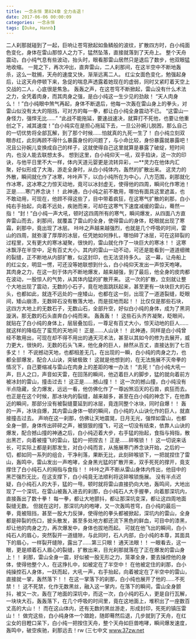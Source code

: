 ```yaml
---
title: 一念永恒 第824章 全力击退！
date: 2017-06-06 00:00:09
categories: 一念永恒
tags: [Duke, Hannb]
---
```


二人刹那就碰到了一起，巨响让苍穹掀起如鱼鳞般的波纹，扩散四方时，白小纯面色变化，身体在雷山那惊人之力下，猛然坠落，直接就落到了天舟上。
整个天舟震动，白小纯气息有些波动，抬头时，眼看那雷山居然只是退后了数步，他双眼猛地收缩。
一晃之下，再次冲出，直奔雷山，二人刹那间，在这半空中不断地轰杀，这么一耽搁，天舟的速度又快，渐渐远离二人。
红尘女面色变化，勉强起身后，让这天舟停顿下来，急促的喘息声透露着她现在的虚弱，同时又紧盯着天空上交战的二人，心底很是焦急。
轰轰之声，在这苍穹不断掀起，雷山没有什么术法之力，全凭着肉身，而其肉身之强，是白小纯这一生少见的劲敌！
“天人肉身么！！”白小纯眼中煞气再起，身体不断退后，他每一次轰在雷山身上的拳头，对雷山似没有太大的阻挡，可对方的每一拳，都让白小纯全身震动不已。
“这雷山一身怪力，强悍无比……”
“此战不能拖延，要速战速决，就算打不死他，也要让他重创之下，减其速度！”白小纯实在是担心拖延下去，一旦公孙婉儿脱困，那么自己的一切优势将全部瓦解，到了那个时候……怕就真的九死一生了！
白小纯立刻双眼赤红，此刻再顾不得什么暴露身份的问题了，与小命比较，身份暴露就暴露吧！
况且公孙婉儿变换成自己的样子，这就使得自己这里就算是暴露了破绽，短时间内，也没人能去联想太多。
想到这里，白小纯仰天一吼，双手掐诀，这一次的印诀，与他平日里不大一样，体内天道元婴更是流转异彩，一**灵力在他体内汇聚，好似形成了大海，游走全身时，从白小纯体内，轰然的扩散出来。
这灵力的外散，瞬间就化作了冰寒，咔咔声下，以白小纯所在为中心，八方范围，刹那就化作冰寒，这冰寒之力惊天动地，竟可以冰封虚无，使得他的四周，瞬间化作寒池！
正是……寒门养念诀！！
此神通，白小纯之前不敢用，哪怕有面具这里遮盖，也不敢动用，可现在，他顾不得这些了，目中带着疯狂，在这寒气扩散的刹那，白小纯右手抬起，向着不远处，疾驰而来，可却在这寒气下速度减缓的雷山，蓦然一指！
“封！”白小纯一声大吼，顿时这四周所有的寒气，瞬间爆发，从四面八方直奔雷山而去，刹那间，就覆盖了雷山的全身，使得雷山的身体，眨眼就出现了寒霜，刹那中，竟出现了冰层。
咔咔之声越来越强烈，也就是几个呼吸的时间，雷山的四周，就弥漫了厚厚的冰层，任凭她如何挣扎，哪怕碎了冰层，可在这碎裂的过程里，又有更大的寒冰凝聚，很快的，雷山就化作了一块巨大的寒冰！！
这寒冰飘浮在半空中，足有百丈大小，其内的雷山一动不动，可还是能看到一道道细微的裂缝，正不断地从内部扩散，似这封印，也无法坚持多久。
这一幕，让舟船上的红尘女，明显一愣，可还没等她联想到什么，白小纯仰天发出一声惊天咆哮。
其肉身之力，在这一刻于体内不断地爆发，越来越强，到了最后，他全身的皮肉都在波动，一股惊人的气势，从其体内猛的扩散开来。
这一次的扩散，立刻就让整个大地出现了震动，无数的小石子，竟在地面跳跃起来，甚至更有一块块巨大的石头，也都如此，就连不远处的一座矮山，也都在这一刻，出现了一道道裂缝，眨眼间，矮山崩溃，无数碎石没有散落大地，而是拔地而起！！
比仅仅是那些石块，这四方大地上的无数石子，无数山石，全部升空，好似白小纯的身体，成为了黑洞漩涡，那无数的石头直奔白小纯而来。
轰轰轰！！
这些石头齐齐凝聚，眨眼间，就贴在了白小纯的身体上，层层叠加后，一尊足有百丈大小，惊天动地的巨人……就这样的降临在了蛮荒的天地间！
正是……人山诀！！
此神通，同样是白小纯曾经不敢用出，可现在却不得不用出的通天河术法，甚至以其如今的修为去展开，威力更大，很快的，无数的石头飞来，他化身的巨人，赫然从百丈，直接达到了七百多丈！！
不说撼动天地，也都相差无几，在出现的一瞬，白小纯的肉身之力，也都全部爆发，配合人山诀，突破极致！
这就是他想到的，在无法施展不灭帝拳的情况下，自己要缩减与雷山在肉身上的差距的唯一办法！
“去死！”白小纯大吼一声，巨人之口，声音如天雷，在回荡的瞬间，他迈着巨人的脚步，猛的就向着前方被冰封的雷山，撞击过去！
这正是……撼山撞！！
这一次的撼山撞，白小纯没有半点隐藏，全力爆发，远远一看，他仿佛化作了一尊凶煞滔天的石兽，疯狂而去。
也正是在这个时候，那冰块内的裂缝，越来越多，甚至在白小纯的神念下，在他靠近的瞬间，那部分没有被裂缝蔓延到的冰层，竟连同整个冰块，同时自爆！！
轰的一声，冰块自爆，其内雷山身体一顿的瞬间，白小纯的人山诀化作的巨人，就直接撞击过去。
声响在这一刹那，仿佛让天地震晃，日月无光，强悍如雷山，也都全身一颤，身体传出砰砰之声，被狠狠的撞飞，可这一切没有结束，依靠人山诀的爆发，配合撼山撞的神通之后，白小纯迈着大步，右手猛的抬起，食指与拇指，散出黑芒，向着被撞飞的雷山，猛的一把捏去！
正是……碎喉锁！！
这一切说来话长，可实际上都是刹那发生，对白小纯而言，从施展寒门养念诀开始，之后的一切，都如同一系列的组合，干净利落，果断无比，此刻碎喉锁下，一把就捏住了雷山，轰鸣中，雷山发出一声咆哮，全身黑光猛的扩散开来，双手死死的撑开，竟支撑住了白小纯石人的拇指与食指！！
咔咔之声不断从雷山身体内传出，他目中的黑芒强烈无比，在这支撑下，白小纯竟无法顺利将这碎喉锁施展。
没有半点迟疑，白小纯石人的大手，猛的一甩，顿时就将雷山直接扔向大地，轰鸣间，大地出现了一个深坑，在雷山被轰入进去的刹那，白小纯石人大手握拳，向着那深坑内，直接轰出了数十拳！
每一拳，都让大地颤抖，都让那深坑变深，都让这四周地面裂缝无数。
但就在这时，那深坑内的咆哮，又一次轰鸣苍穹，白小纯的最后一拳，竟被阻挡，甚至一股大力反弹，使得他的拳头都被掀起，深坑内的雷山，全身都是碎裂的伤口，披头散发，甚至多处地方都还流下黑色的鲜血，可目中的漆黑，却让他的肉身之力，再次爆发中，身体也拔地而起。
可就在他飞出的瞬间，白小纯石人的眉心，突然裂开一道缝隙，与此同时，石人内部，白小纯的本尊，其面具下的眉心，一样裂开缝隙，露出了……第三只眼！
通天法眼！！
一眼看去，这一眼，更是顺着石人眉心的裂缝，扩散出来，目光刹那就落在了正在爆发的雷山身上！！
刹那，雷山全身一震，好似被一股无形之力，笼罩全身，要去操控他的身体，使得他整个人，在这挣扎中，如被定在了半空中！
在他被定住的刹那，白小纯操控石人身体，一跃而起，大吼一声，右手抬起，向着被定在了半空中的雷山，直接就一掌，轰然落下！！
在这一掌落下的刹那，白小纯也展开了他的……不死禁！！
这不死禁，化作无数黑丝，融入这一掌内，在落下的瞬间，雷山全身颤抖，被又一次，轰在了地面的深坑中，而这一次，白小纯的石人，更是自行瓦解，一块块大石，轰轰落下，在几个呼吸的时间里，竟在这地面上，堆积出了一座数百丈高的大山！！
而在这山体内，还有无数的黑丝游走，形成封印，死死的镇压雷山！！
做完这些，白小纯身体一个踉跄，随即蓦然后退，几步就到了天舟，在红尘女的目瞪口呆下，白小纯一把按住天舟，整个天舟如巨兽咆哮，瞬间爆发速度，轰鸣中，破空疾驰，刹那远去！rw
(三七中文 www.37zw.net